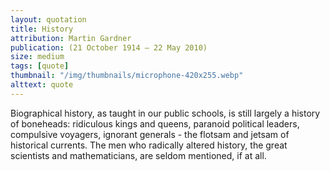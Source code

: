 ```yaml
---
layout: quotation
title: History
attribution: Martin Gardner
publication: (21 October 1914 – 22 May 2010)
size: medium
tags: [quote]
thumbnail: "/img/thumbnails/microphone-420x255.webp"
alttext: quote
---
```


Biographical history, as taught in our public schools, is still largely a
history of boneheads: ridiculous kings and queens, paranoid political
leaders, compulsive voyagers, ignorant generals - the flotsam and jetsam
of historical currents. The men who radically altered history, the great
scientists and mathematicians, are seldom mentioned, if at all.
